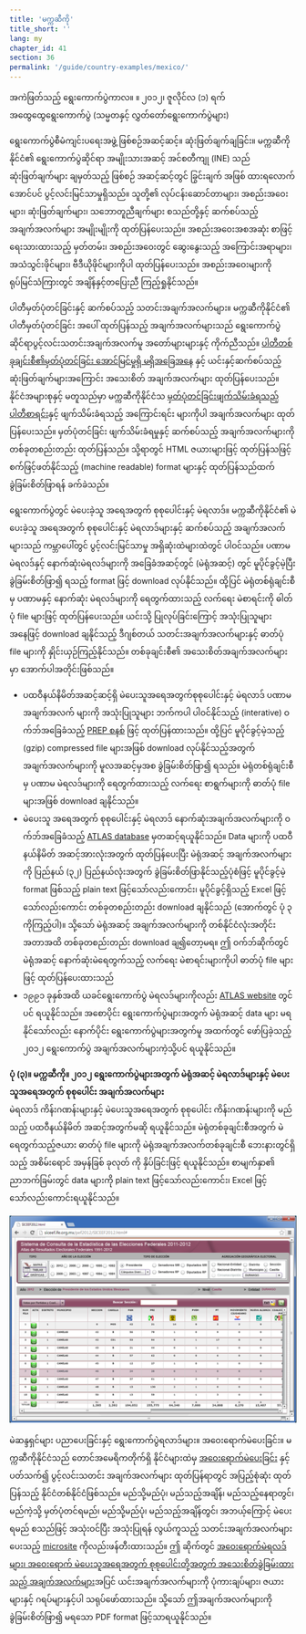 ```yaml
---
title: 'မက္ကဆီကို'
title_short: ''
lang: my
chapter_id: 41
section: 36
permalink: '/guide/country-examples/mexico/'
---
```


အကဲဖြတ်သည့် ရွေးကောက်ပွဲကာလ။ ။ ၂၀၁၂၊ ဇူလိုင်လ (၁) ရက် အထွေထွေရွေးကောက်ပွဲ (သမ္မတနှင့် လွှတ်တော်ရွေးကောက်ပွဲများ)

ရွေးကောက်ပွဲစီမံကျင်းပရေးအဖွဲ့ ဖြစ်စဉ်အဆင့်ဆင့်။ ဆုံးဖြတ်ချက်ချခြင်း။ မက္ကဆီကိုနိုင်ငံ၏ ရွေးကောက်ပွဲဆိုင်ရာ အမျိုးသားအဆင့် အင်စတီကျု (INE) သည် ဆုံးဖြတ်ချက်များ ချမှတ်သည့် ဖြစ်စဉ် အဆင့်ဆင့်တွင် ခြွင်းချက် အဖြစ် ထားရလောက်အောင်ပင် ပွင့်လင်းမြင်သာမှုရှိသည်။ သူတို့၏ လုပ်ငန်းဆောင်တာများ၊ အစည်းအဝေးများ၊ ဆုံးဖြတ်ချက်များ၊ သဘောတူညီချက်များ စသည်တို့နှင့် ဆက်စပ်သည့် အချက်အလက်များ အမျိုးမျိုးကို ထုတ်ပြန်ပေးသည်။ အစည်းအဝေးအစအဆုံး စာဖြင့် ရေးသားထားသည့် မှတ်တမ်း၊ အစည်းအဝေးတွင် ဆွေးနွေးသည့် အကြောင်းအရာများ၊ အသံသွင်းဖိုင်များ၊ ဗီဒီယိုဖိုင်များကိုပါ ထုတ်ပြန်ပေးသည်။ အစည်းအဝေးများကို ရုပ်မြင်သံကြားတွင် အချိန်နှင့်တပြေးညီ ကြည့်ရှုနိုင်သည်။

ပါတီမှတ်ပုံတင်ခြင်းနှင့် ဆက်စပ်သည့် သတင်းအချက်အလက်များ။ မက္ကဆီကိုနိုင်ငံ၏ ပါတီမှတ်ပုံတင်ခြင်း အပေါ် ထုတ်ပြန်သည့် အချက်အလက်များသည် ရွေးကောက်ပွဲဆိုင်ရာပွင့်လင်းသတင်းအချက်အလက်မူ အတော်များများနှင့် ကိုက်ညီသည်။ [ပါတီတစ်ခုချင်းစီ၏မှတ်ပုံတင်ခြင်း အောင်မြင်မှုရှိ မရှိအခြေအနေ](http://www.ine.mx/archivos3/portal/historico/contenido/Partidos_politicos_en_formacion/) နှင့် ယင်းနှင့်ဆက်စပ်သည့် ဆုံးဖြတ်ချက်များအကြောင်း အသေးစိတ် အချက်အလက်များ ထုတ်ပြန်ပေးသည်။ နိုင်ငံအများစုနှင့် မတူသည်မှာ မက္ကဆီကိုနိုင်ငံသ [မှတ်ပုံတင်ခြင်းဖျက်သိမ်းခံရသည့် ပါတီစာရင်း](http://www.ine.mx/archivos3/portal/historico/contenido/Historico_sobre_perdida_de_registro/)နှင့် ဖျက်သိမ်းခံရသည့် အကြောင်းရင်း များကိုပါ အချက်အလက်များ ထုတ်ပြန်ပေးသည်။ မှတ်ပုံတင်ခြင်း ဖျက်သိမ်းခံရမှုနှင့် ဆက်စပ်သည့် အချက်အလက်များကို တစ်ခုတစည်းတည်း ထုတ်ပြန်သည်။ သို့ရာတွင် HTML ဇယားများဖြင့် ထုတ်ပြန်သဖြင့် စက်ဖြင့်ဖတ်နိုင်သည့် (machine readable) format များနှင့် ထုတ်ပြန်သည်ထက် ခွဲခြမ်းစိတ်ဖြာရန် ခက်ခဲသည်။

ရွေးကောက်ပွဲတွင် မဲပေးခဲ့သူ အရေအတွက် စုစုပေါင်းနှင့် မဲရလာဒ်။ မက္ကဆီကိုနိုင်ငံ၏ မဲပေးခဲ့သူ အရေအတွက် စုစုပေါင်းနှင့် မဲရလာဒ်များနှင့် ဆက်စပ်သည့် အချက်အလက်များသည် ကမ္ဘာပေါ်တွင် ပွင့်လင်းမြင်သာမှု အရှိဆုံးထဲများထဲတွင် ပါဝင်သည်။ ပဏာမ မဲရလဒ်နှင့် နောက်ဆုံးမဲရလဒ်များကို အခြေခံအဆင့်တွင် (မဲရုံအဆင့်) တွင် မူပိုင်ခွင့်မဲ့ပြီး ခွဲခြမ်းစိတ်ဖြာ၍ ရသည့် format ဖြင့် download လုပ်နိုင်သည်။ ထို့ပြင် မဲရုံတစ်ရုံချင်းစီမှ ပဏာမနှင့် နောက်ဆုံး မဲရလဒ်များကို ရေတွက်ထားသည့် လက်ရေး မဲစာရင်းကို ဓါတ်ပုံ file များဖြင့် ထုတ်ပြန်ပေးသည်။ ယင်းသို့ ပြုလုပ်ခြင်းကြောင့် အသုံးပြုသူများအနေဖြင့် download ချနိုင်သည့် ဒီဂျစ်တယ် သတင်းအချက်အလက်များနှင့် ဓာတ်ပုံ file များကို နှိုင်းယှဉ်ကြည့်နိုင်သည်။ တစ်ခုချင်းစီ၏ အသေးစိတ်အချက်အလက်များမှာ အောက်ပါအတိုင်းဖြစ်သည်။

- ပထဝီနယ်နိမိတ်အဆင့်ဆင့်ရှိ မဲပေးသူအရေအတွက်စုစုပေါင်းနှင့် မဲရလာဒ် ပဏာမ အချက်အလက် များကို အသုံးပြုသူများ ဘက်ကပါ ပါဝင်နိုင်သည့် (interative) ဝက်ဘ်အခြေခံသည့် [PREP စနစ်](https://prep2012.ife.org.mx/prep/introduccion.html) ဖြင့် ထုတ်ပြန်ထားသည်။ ထို့ပြင် မူပိုင်ခွင့်မဲ့သည့် (gzip) compressed file များအဖြစ် download လုပ်နိုင်သည့်အတွက် အချက်အလက်များကို မူလအဆင့်မှအစ ခွဲခြမ်းစိတ်ဖြာ၍ ရသည်။ မဲရုံတစ်ရုံချင်းစီမှ ပဏာမ မဲရလဒ်များကို ရေတွက်ထားသည့် လက်ရေး စာရွက်များကို ဓာတ်ပုံ file များအဖြစ် download ချနိုင်သည်။
- မဲပေးသူ အရေအတွက် စုစုပေါင်းနှင့် မဲရလာဒ် နောက်ဆုံးအချက်အလက်များကို ဝက်ဘ်အခြေခံသည့် [ATLAS database](http://siceef.ife.org.mx/pef2012/SICEEF2012.html) မှတဆင့်ရယူနိုင်သည်။ Data များကို ပထဝီနယ်နိမိတ် အဆင့်အားလုံးအတွက် ထုတ်ပြန်ပေးပြီး မဲရုံအဆင့် အချက်အလက်များကို ပြည်နယ် (၃၂) ပြည်နယ်လုံးအတွက် ခွဲခြမ်းစိတ်ဖြာနိုင်သည့်ပုံစံဖြင့် မူပိုင်ခွင့်မဲ့ format ဖြစ်သည့် plain text ဖြင့်သော်လည်းကောင်း၊ မူပိုင်ခွင့်ရှိသည့် Excel ဖြင့်သော်လည်းကောင်း တစ်ခုတစည်းတည်း download ချနိုင်သည် (အောက်တွင် ပုံ ၃ ကိုကြည့်ပါ)။ သို့သော် မဲရုံအဆင့် အချက်အလက်များကို တစ်နိုင်ငံလုံးအတိုင်း အတာအထိ တစ်ခုတစည်းတည်း download ချ၍တော့မရ။ ဤ ဝက်ဘ်ဆိုက်တွင် မဲရုံအဆင့် နောက်ဆုံးမဲရေတွက်သည့် လက်ရေး မဲစာရင်းများကိုပါ ဓာတ်ပုံ file များဖြင့် ထုတ်ပြန်ပေးထားသည်
- ၁၉၉၁ ခုနှစ်အထိ ယခင်ရွေးကောက်ပွဲ မဲရလဒ်များကိုလည်း [ATLAS website](http://siceef.ife.org.mx/pef2012/SICEEF2012.html) တွင်ပင် ရယူနိုင်သည်။ အစောပိုင်း ရွေးကောက်ပွဲများအတွက် မဲရုံအဆင့် data များ မရနိုင်သော်လည်း နောက်ပိုင်း ရွေးကောက်ပွဲများအတွက်မူ အထက်တွင် ဖော်ပြခဲ့သည့် ၂၀၁၂ ရွေးကောက်ပွဲ အချက်အလက်များကဲ့သို့ပင် ရယူနိုင်သည်။

**ပုံ (၃)။ မက္ကဆီကို။ ၂၀၁၂ ရွေးကောက်ပွဲများအတွက် မဲရုံအဆင့် မဲရလာဒ်များနှင့် မဲပေးသူအရေအတွက် စုစုပေါင်း အချက်အလက်များ**  
မဲရလာဒ် ကိန်းဂဏန်းများနှင့် မဲပေးသူအရေအတွက် စုစုပေါင်း ကိန်းဂဏန်းများကို မည်သည့် ပထဝီနယ်နိမိတ် အဆင့်အတွက်မဆို ရယူနိုင်သည်။ မဲရုံတစ်ခုချင်းစီအတွက် မဲရေတွက်သည့်ဇယား ဓာတ်ပုံ file များကို မဲရုံအချက်အလက်တစ်ခုချင်းစီ ဘေးနားတွင်ရှိသည့် အစိမ်းရောင် အမှန်ခြစ် ခုလုတ် ကို နှိပ်ခြင်းဖြင့် ရယူနိုင်သည်။ စာမျက်နှာ၏ ညာဘက်ခြမ်းတွင် data များကို plain text ဖြင့်သော်လည်းကောင်း၊ Excel ဖြင့်သော်လည်းကောင်းရယူနိုင်သည်။

[![Mexico - Final Polling Station-level Results and Turnout Data for Mexico's 2012 Elections](/assets/images/guide/figure_3_mexico.png)](/assets/images/guide/figure_3_mexico.png)

မဲဆန္ဒရှင်များ ပညာပေးခြင်းနှင့် ရွေးကောက်ပွဲရလာဒ်များ။ အဝေးရောက်မဲပေးခြင်း။ မက္ကဆီကိုနိုင်ငံသည် တောင်အမေရိကတိုက်ရှိ နိုင်ငံများထဲမှ [အဝေးရောက်မဲပေးခြင်း](http://www.votoextranjero.mx/) နှင့် ပတ်သက်၍ ပွင့်လင်းသတင်း အချက်အလက်များ ထုတ်ပြန်ရာတွင် အပြည့်စုံဆုံး ထုတ်ပြန်သည့် နိုင်ငံတစ်နိုင်ငံဖြစ်သည်။ မည်သို့မည်ပုံ၊ မည်သည့်အချိန်၊ မည်သည့်နေရာတွင်၊ မည်ကဲ့သို့ မှတ်ပုံတင်ရမည်၊ မည်သို့မည်ပုံ၊ မည်သည့်အချိန်တွင်၊ အဘယ့်ကြောင့် မဲပေးရမည် စသည်ဖြင့် အသုံးဝင်ပြီး အသုံးပြုရန် လွယ်ကူသည့် သတင်းအချက်အလက်များ ပေးသည့် [microsite](http://www.votoextranjero.mx/) ကိုလည်းဖန်တီးထားသည်။ ဤ ဆိုက်တွင် [အဝေးရောက်မဲရလဒ်များ၊ အဝေးရောက် မဲပေးသူအရေအတွက် စုစုပေါင်းတို့အတွက် အသေးစိတ်ခွဲခြမ်းထားသည့် အချက်အလက်များ](http://www.votoextranjero.mx/documents/10157/4fe7cd4d-8e67-487a-8b60-26ce0894e874)အပြင် ယင်းအချက်အလက်များကို ပုံကားချပ်များ၊ ဇယားများနှင့် ဂရပ်များနှင့်ပါ သရုပ်ဖော်ထားသည်။ သို့သော် ဤအချက်အလက်များကို ခွဲခြမ်းစိတ်ဖြာ၍ မရသော PDF format ဖြင့်သာရယူနိုင်သည်။

